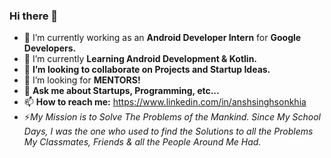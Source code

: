 ### Hi there 👋

<!--
**AnshSinghSonkhia/AnshSinghSonkhia** is a ✨ _special_ ✨ repository because its `README.md` (this file) appears on your GitHub profile. -->

- 🔭 I’m currently working as an **Android Developer Intern** for **Google Developers.**
- 🌱 I’m currently **Learning Android Development & Kotlin.**
- 👯 **I’m looking to collaborate on Projects and Startup Ideas.**
- 🤔 I’m looking for **MENTORS!**
- 💬 **Ask me about Startups, Programming, etc...**
- 📫 **How to reach me:** https://www.linkedin.com/in/anshsinghsonkhia
- ⚡*My Mission is to Solve The Problems of the Mankind. Since My School Days, I was the one who used to find the Solutions to all the Problems My Classmates, Friends & all the People Around Me Had.*
